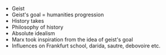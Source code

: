 - Geist 
- Geist's goal = humanities progression 
- History takes 
- Philosophy of history 
- Absolute idealism 
- Marx took inspiration from the idea of geist's goal
- Influences on Frankfurt school, darida, sautre, debovoire etc. 
